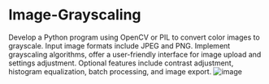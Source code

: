 # Image-Grayscaling
Develop a Python program using OpenCV or PIL to convert color images to grayscale. Input image formats include JPEG and PNG. Implement grayscaling algorithms, offer a user-friendly interface for image upload and settings adjustment. Optional features include contrast adjustment, histogram equalization, batch processing, and image export.
![image](https://github.com/JagadeeshGunti/Image-Grayscaling/assets/144555870/237ed6b3-175b-43bd-bc3b-2ae3f687f5b5)
